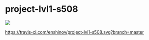 # project-lvl1-s508

<a href="https://codeclimate.com/github/enshinov/project-lvl1-s508/maintainability"><img src="https://api.codeclimate.com/v1/badges/070e05a7ca437b31dac6/maintainability" /></a>

https://travis-ci.com/enshinov/project-lvl1-s508.svg?branch=master
